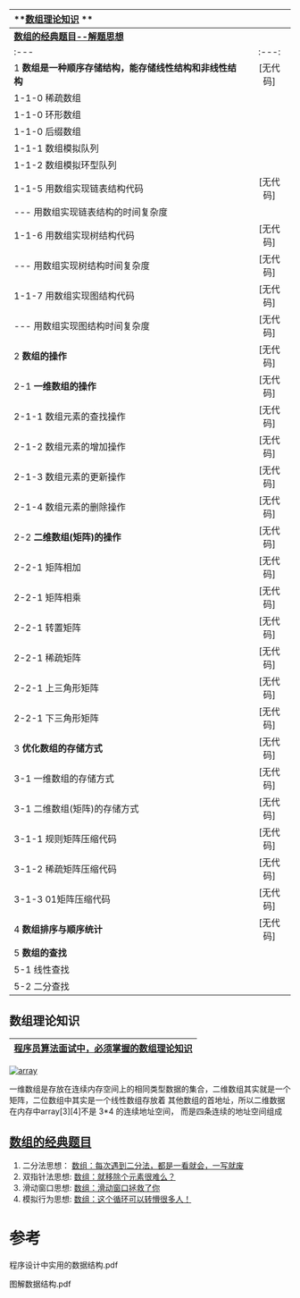 
| **[数组理论知识](#数组理论知识) ** |  | 
| :--- | :---: | 
| **[数组的经典题目--解题思想](#数组的经典题目)** |  | 
| :--- | :---: | 
| 1   **数组是一种顺序存储结构，能存储线性结构和非线性结构**| [无代码] |
| 1-1-0 稀疏数组| |
| 1-1-0 环形数组||
| 1-1-0 后缀数组||
| 1-1-1 数组模拟队列||
| 1-1-2 数组模拟环型队列||
| 1-1-5 用数组实现链表结构代码|[无代码]|
| ---    用数组实现链表结构的时间复杂度||
| 1-1-6 用数组实现树结构代码| [无代码]|
| ---    用数组实现树结构时间复杂度| [无代码]|
| 1-1-7 用数组实现图结构代码| [无代码]|
|---     用数组实现图结构时间复杂度| [无代码]|
| 2  **数组的操作** | [无代码] |
| 2-1 **一维数组的操作**| [无代码] |
| 2-1-1  数组元素的查找操作 | [无代码] |
| 2-1-2  数组元素的增加操作 | [无代码] |
| 2-1-3  数组元素的更新操作 | [无代码] |
| 2-1-4  数组元素的删除操作 | [无代码] |
| 2-2  **二维数组(矩阵)的操作** | [无代码] |
| 2-2-1 矩阵相加| [无代码] |
| 2-2-1 矩阵相乘| [无代码] |
| 2-2-1 转置矩阵| [无代码] |
| 2-2-1 稀疏矩阵| [无代码] |
| 2-2-1 上三角形矩阵| [无代码] |
| 2-2-1 下三角形矩阵| [无代码] |
| 3  **优化数组的存储方式**| [无代码] |
| 3-1 一维数组的存储方式| [无代码] |
| 3-1 二维数组(矩阵)的存储方式|[无代码] |
| 3-1-1  规则矩阵压缩代码| [无代码] |
| 3-1-2  稀疏矩阵压缩代码| [无代码] |
| 3-1-3  01矩阵压缩代码| [无代码] |
| 4  **数组排序与顺序统计**| [无代码] |
| 5  **数组的查找**  ||
| 5-1 线性查找||
| 5-2 二分查找||


## 数组理论知识

  [程序员算法面试中，必须掌握的数组理论知识](https://mp.weixin.qq.com/s?__biz=MzUxNjY5NTYxNA==&mid=2247483956&idx=1&sn=2e63f2ed9d6711fb3485533c178a4ad0&scene=21#wechat_redirect)|
  ---|

   <a href="https://ibb.co/cLx9FP8"><img src="https://i.ibb.co/DpLFCNM/array.png" alt="array" border="0"></a>
 
  
   一维数组是存放在连续内存空间上的相同类型数据的集合，二维数组其实就是一个矩阵，二位数组中其实是一个线性数组存放着 其他数组的首地址，所以二维数据在内存中array[3][4]不是 3*4 的连续地址空间，
   而是四条连续的地址空间组成
  
## [数组的经典题目](https://mp.weixin.qq.com/s/LIfQFRJBH5ENTZpvixHEmg)
   
   1. 二分法思想： [数组：每次遇到二分法，都是一看就会，一写就废](https://mp.weixin.qq.com/s?__biz=MzUxNjY5NTYxNA==&mid=2247484289&idx=1&sn=929fee0ac9f308a863a4fc4e2e44506e&scene=21#wechat_redirect)
   2. 双指针法思想: [数组：就移除个元素很难么？](https://mp.weixin.qq.com/s?__biz=MzUxNjY5NTYxNA==&mid=2247484304&idx=1&sn=ad2e11d171f74ad772fd23b10142e3f3&scene=21#wechat_redirect)
   3. 滑动窗口思想: [数组：滑动窗口拯救了你](https://mp.weixin.qq.com/s?__biz=MzUxNjY5NTYxNA==&mid=2247484315&idx=1&sn=414b885abba34abfd8d9f35c9f61b857&scene=21#wechat_redirect)
   4. 模拟行为思想: [数组：这个循环可以转懵很多人！](https://mp.weixin.qq.com/s?__biz=MzUxNjY5NTYxNA==&mid=2247484331&idx=1&sn=dc41b2ba53227743f6a1b0433f9db6ef&scene=21#wechat_redirect)




# 参考

程序设计中实用的数据结构.pdf

图解数据结构.pdf
